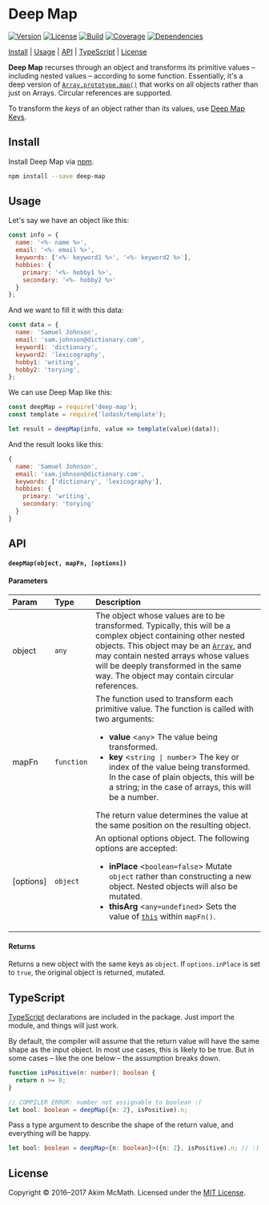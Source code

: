 # Deep Map

[![Version][version-badge]][npm]
[![License][license-badge]][license]
[![Build][build-badge]][travis]
[![Coverage][coverage-badge]][coveralls]
[![Dependencies][dependencies-badge]][gemnasium]

[Install](#install) | [Usage](#usage) | [API](#api) | [TypeScript](#typescript) | [License](#license)

**Deep Map** recurses through an object and transforms its primitive values
&ndash; including nested values &ndash; according to some function. Essentially,
it's a deep version of [`Array.prototype.map()`][array-prototype-map] that
works on all objects rather than just on Arrays. Circular references are
supported.

To transform the *keys* of an object rather than its values, use
[Deep Map Keys][deep-map-keys].

## Install

Install Deep Map via [npm][npm].

```sh
npm install --save deep-map
```

## Usage

Let's say we have an object like this:

```js
const info = {
  name: '<%- name %>',
  email: '<%- email %>',
  keywords: ['<%- keyword1 %>', '<%- keyword2 %>'],
  hobbies: {
    primary: '<%- hobby1 %>',
    secondary: '<%- hobby2 %>'
  }
};
```

And we want to fill it with this data:

```js
const data = {
  name: 'Samuel Johnson',
  email: 'sam.johnson@dictionary.com',
  keyword1: 'dictionary',
  keyword2: 'lexicography',
  hobby1: 'writing',
  hobby2: 'torying',
};
```

We can use Deep Map like this:

```js
const deepMap = require('deep-map');
const template = require('lodash/template');

let result = deepMap(info, value => template(value)(data));
```

And the result looks like this:

```js
{
  name: 'Samuel Johnson',
  email: 'sam.johnson@dictionary.com',
  keywords: ['dictionary', 'lexicography'],
  hobbies: {
    primary: 'writing',
    secondary: 'torying'
  }
}
```

## API

#### `deepMap(object, mapFn, [options])`

#### Parameters

<table>
  <thead>
    <tr>
      <th align="left">Param</th>
      <th align="left">Type</th>
      <th align="left">Description</th>
    </tr>
  </thead>
  <tbody>
    <tr>
      <td>object</td>
      <td><code>any</code></td>
      <td>
        The object whose values are to be transformed. Typically, this will be
        a complex object containing other nested objects. This object may be an
        <a href="https://developer.mozilla.org/en-US/docs/Web/JavaScript/Reference/Global_Objects/Array">
        <code>Array</code></a>, and may contain nested arrays whose values will
        be deeply transformed in the same way. The object may contain circular
        references.
      </td>
    </tr>
    <tr>
      <td>mapFn</td>
      <td><code>function</code></td>
      <td>
        The function used to transform each primitive value. The function is
        called with two arguments:
        <ul>
          <li>
            <strong>value</strong> &lt;<code>any</code>&gt;
            The value being transformed.
          </li>
          <li>
            <strong>key</strong> &lt;<code>string | number</code>&gt;
            The key or index of the value being transformed. In the case
            of plain objects, this will be a string; in the case of arrays,
            this will be a number.
          </li>
        </ul>
        The return value determines the value at the same position on the
        resulting object.
      </td>
    </tr>
    <tr>
      <td>[options]</td>
      <td><code>object</code></td>
      <td>
        An optional options object. The following options are accepted:
        <ul>
          <li>
            <strong>inPlace</strong> &lt;<code>boolean=false</code>&gt;
            Mutate <code>object</code> rather than constructing a new
            object. Nested objects will also be mutated.
          </li>
          <li>
            <strong>thisArg</strong> &lt;<code>any=undefined</code>&gt;
            Sets the value of
            <a href="https://developer.mozilla.org/en-US/docs/Web/JavaScript/Reference/Operators/this"><code>this</code></a>
            within <code>mapFn()</code>.
          </li>
        </ul>
      </td>
    </tr>
  </tbody>
</table>

#### Returns

Returns a new object with the same keys as `object`. If `options.inPlace` is set
to `true`, the original object is returned, mutated.

## TypeScript

[TypeScript][typescript] declarations are included in the package. Just import
the module, and things will just work.

By default, the compiler will assume that the return value will have the same
shape as the input object. In most use cases, this is likely to be true. But in
some cases &ndash; like the one below &ndash; the assumption breaks down.

```ts
function isPositive(n: number): boolean {
  return n >= 0;
}

// COMPILER ERROR: number not assignable to boolean :(
let bool: boolean = deepMap({n: 2}, isPositive).n;
```

Pass a type argument to describe the shape of the return value, and everything
will be happy.

```ts
let bool: boolean = deepMap<{n: boolean}>({n: 2}, isPositive).n; // :)
```

## License

Copyright &copy; 2016&ndash;2017 Akim McMath. Licensed under the [MIT License][license].

[version-badge]: https://img.shields.io/npm/v/deep-map.svg?style=flat-square
[license-badge]: https://img.shields.io/npm/l/deep-map.svg?style=flat-square
[build-badge]: https://img.shields.io/travis/mcmath/deep-map/master.svg?style=flat-square
[coverage-badge]: https://img.shields.io/coveralls/mcmath/deep-map/master.svg?style=flat-square&service=github
[dependencies-badge]: https://img.shields.io/gemnasium/mcmath/deep-map.svg?style=flat-square
[npm]: https://www.npmjs.com/package/deep-map
[license]: LICENSE
[travis]: https://travis-ci.org/mcmath/deep-map
[coveralls]: https://coveralls.io/github/mcmath/deep-map?branch=master
[gemnasium]: https://gemnasium.com/mcmath/deep-map
[deep-map-keys]: https://github.com/mcmath/deep-map-keys
[typescript]: http://www.typescriptlang.org/
[array-prototype-map]: https://developer.mozilla.org/en-US/docs/Web/JavaScript/Reference/Global_Objects/Array/map
